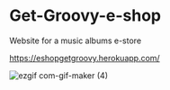 # Get-Groovy-e-shop
Website for a music albums e-store

https://eshopgetgroovy.herokuapp.com/

![ezgif com-gif-maker (4)](https://user-images.githubusercontent.com/105125576/168452371-237d6e91-ea51-42b0-970c-213e9efeadf2.gif)
